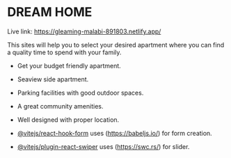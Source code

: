 # DREAM HOME

Live link: https://gleaming-malabi-891803.netlify.app/

This sites will help you to select your desired apartment where you can find a quality time to spend with your family.

- Get your budget friendly apartment.
- Seaview side apartment.
- Parking facilities with good outdoor spaces.
- A great community amenities.
- Well designed with proper location.

- [@vitejs/react-hook-form](https://react-hook-form.com/) uses (https://babeljs.io/) for form creation.
- [@vitejs/plugin-react-swiper](https://swiperjs.com/) uses (https://swc.rs/) for slider.
